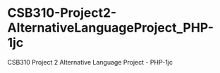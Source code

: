 # CSB310-Project2-AlternativeLanguageProject_PHP-1jc
CSB310 Project 2 Alternative Language Project - PHP-1jc
